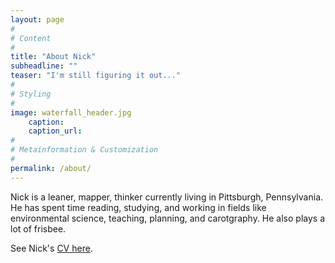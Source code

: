 ```yaml
---
layout: page
#
# Content
#
title: "About Nick"
subheadline: ""
teaser: "I'm still figuring it out..."
#
# Styling
#
image: waterfall_header.jpg
    caption:
    caption_url:
#
# Metainformation & Customization
#
permalink: /about/
---
```


Nick is a leaner, mapper, thinker currently living in Pittsburgh, Pennsylvania. He has spent time reading, studying, and working in fields like environmental science, teaching, planning, and carotgraphy. He also plays a lot of frisbee.

See Nick's [CV here](http://www.nickwilgruber.com/cv/).
